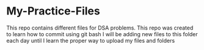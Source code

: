 # My-Practice-Files
This repo contains different files for DSA problems.
This repo was created to learn how to commit using git bash
I will be adding new files to this folder each day until I learn the proper way to upload my files and folders

